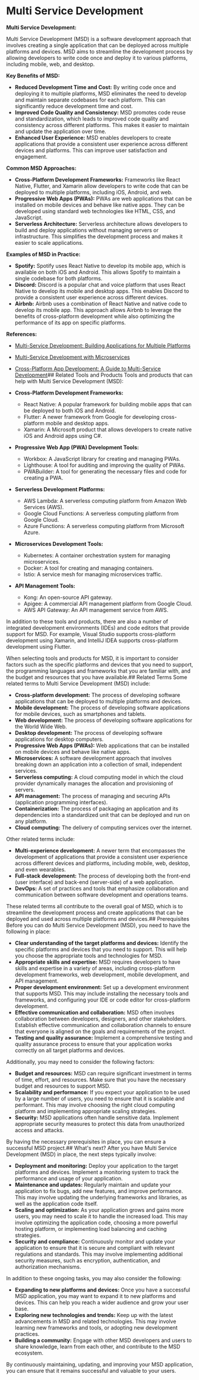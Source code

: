 # Multi Service Development 
**Multi Service Development:**

Multi Service Development (MSD) is a software development approach that involves creating a single application that can be deployed across multiple platforms and devices. MSD aims to streamline the development process by allowing developers to write code once and deploy it to various platforms, including mobile, web, and desktop.

**Key Benefits of MSD:**

* **Reduced Development Time and Cost:** By writing code once and deploying it to multiple platforms, MSD eliminates the need to develop and maintain separate codebases for each platform. This can significantly reduce development time and cost.
* **Improved Code Quality and Consistency:** MSD promotes code reuse and standardization, which leads to improved code quality and consistency across different platforms. This makes it easier to maintain and update the application over time.
* **Enhanced User Experience:** MSD enables developers to create applications that provide a consistent user experience across different devices and platforms. This can improve user satisfaction and engagement.

**Common MSD Approaches:**

* **Cross-Platform Development Frameworks:** Frameworks like React Native, Flutter, and Xamarin allow developers to write code that can be deployed to multiple platforms, including iOS, Android, and web.
* **Progressive Web Apps (PWAs):** PWAs are web applications that can be installed on mobile devices and behave like native apps. They can be developed using standard web technologies like HTML, CSS, and JavaScript.
* **Serverless Architecture:** Serverless architecture allows developers to build and deploy applications without managing servers or infrastructure. This simplifies the development process and makes it easier to scale applications.

**Examples of MSD in Practice:**

* **Spotify:** Spotify uses React Native to develop its mobile app, which is available on both iOS and Android. This allows Spotify to maintain a single codebase for both platforms.
* **Discord:** Discord is a popular chat and voice platform that uses React Native to develop its mobile and desktop apps. This enables Discord to provide a consistent user experience across different devices.
* **Airbnb:** Airbnb uses a combination of React Native and native code to develop its mobile app. This approach allows Airbnb to leverage the benefits of cross-platform development while also optimizing the performance of its app on specific platforms.

**References:**

* [Multi-Service Development: Building Applications for Multiple Platforms](https://martinfowler.com/articles/multi-service-architecture.html)
* [Multi-Service Development with Microservices](https://microservices.io/patterns/multi-service.html)
* [Cross-Platform App Development: A Guide to Multi-Service Development](https://www.pluralsight.com/guides/cross-platform-app-development-multi-service-development)## Related Tools and Products
Tools and products that can help with Multi Service Development (MSD):

* **Cross-Platform Development Frameworks:**
    * React Native: A popular framework for building mobile apps that can be deployed to both iOS and Android.
    * Flutter: A newer framework from Google for developing cross-platform mobile and desktop apps.
    * Xamarin: A Microsoft product that allows developers to create native iOS and Android apps using C#.
* **Progressive Web App (PWA) Development Tools:**
    * Workbox: A JavaScript library for creating and managing PWAs.
    * Lighthouse: A tool for auditing and improving the quality of PWAs.
    * PWABuilder: A tool for generating the necessary files and code for creating a PWA.
* **Serverless Development Platforms:**
    * AWS Lambda: A serverless computing platform from Amazon Web Services (AWS).
    * Google Cloud Functions: A serverless computing platform from Google Cloud.
    * Azure Functions: A serverless computing platform from Microsoft Azure.
* **Microservices Development Tools:**
    * Kubernetes: A container orchestration system for managing microservices.
    * Docker: A tool for creating and managing containers.
    * Istio: A service mesh for managing microservices traffic.
* **API Management Tools:**
    * Kong: An open-source API gateway.
    * Apigee: A commercial API management platform from Google Cloud.
    * AWS API Gateway: An API management service from AWS.

In addition to these tools and products, there are also a number of integrated development environments (IDEs) and code editors that provide support for MSD. For example, Visual Studio supports cross-platform development using Xamarin, and IntelliJ IDEA supports cross-platform development using Flutter.

When selecting tools and products for MSD, it is important to consider factors such as the specific platforms and devices that you need to support, the programming languages and frameworks that you are familiar with, and the budget and resources that you have available.## Related Terms
Some related terms to Multi Service Development (MSD) include:

* **Cross-platform development:** The process of developing software applications that can be deployed to multiple platforms and devices.
* **Mobile development:** The process of developing software applications for mobile devices, such as smartphones and tablets.
* **Web development:** The process of developing software applications for the World Wide Web.
* **Desktop development:** The process of developing software applications for desktop computers.
* **Progressive Web Apps (PWAs):** Web applications that can be installed on mobile devices and behave like native apps.
* **Microservices:** A software development approach that involves breaking down an application into a collection of small, independent services.
* **Serverless computing:** A cloud computing model in which the cloud provider dynamically manages the allocation and provisioning of servers.
* **API management:** The process of managing and securing APIs (application programming interfaces).
* **Containerization:** The process of packaging an application and its dependencies into a standardized unit that can be deployed and run on any platform.
* **Cloud computing:** The delivery of computing services over the internet.

Other related terms include:

* **Multi-experience development:** A newer term that encompasses the development of applications that provide a consistent user experience across different devices and platforms, including mobile, web, desktop, and even wearables.
* **Full-stack development:** The process of developing both the front-end (user interface) and back-end (server-side) of a web application.
* **DevOps:** A set of practices and tools that emphasize collaboration and communication between software development and operations teams.

These related terms all contribute to the overall goal of MSD, which is to streamline the development process and create applications that can be deployed and used across multiple platforms and devices.## Prerequisites
Before you can do Multi Service Development (MSD), you need to have the following in place:

* **Clear understanding of the target platforms and devices:** Identify the specific platforms and devices that you need to support. This will help you choose the appropriate tools and technologies for MSD.
* **Appropriate skills and expertise:** MSD requires developers to have skills and expertise in a variety of areas, including cross-platform development frameworks, web development, mobile development, and API management.
* **Proper development environment:** Set up a development environment that supports MSD. This may include installing the necessary tools and frameworks, and configuring your IDE or code editor for cross-platform development.
* **Effective communication and collaboration:** MSD often involves collaboration between developers, designers, and other stakeholders. Establish effective communication and collaboration channels to ensure that everyone is aligned on the goals and requirements of the project.
* **Testing and quality assurance:** Implement a comprehensive testing and quality assurance process to ensure that your application works correctly on all target platforms and devices.

Additionally, you may need to consider the following factors:

* **Budget and resources:** MSD can require significant investment in terms of time, effort, and resources. Make sure that you have the necessary budget and resources to support MSD.
* **Scalability and performance:** If you expect your application to be used by a large number of users, you need to ensure that it is scalable and performant. This may involve choosing the right cloud computing platform and implementing appropriate scaling strategies.
* **Security:** MSD applications often handle sensitive data. Implement appropriate security measures to protect this data from unauthorized access and attacks.

By having the necessary prerequisites in place, you can ensure a successful MSD project.## What's next?
After you have Multi Service Development (MSD) in place, the next steps typically involve:

* **Deployment and monitoring:** Deploy your application to the target platforms and devices. Implement a monitoring system to track the performance and usage of your application.
* **Maintenance and updates:** Regularly maintain and update your application to fix bugs, add new features, and improve performance. This may involve updating the underlying frameworks and libraries, as well as the application code itself.
* **Scaling and optimization:** As your application grows and gains more users, you may need to scale it to handle the increased load. This may involve optimizing the application code, choosing a more powerful hosting platform, or implementing load balancing and caching strategies.
* **Security and compliance:** Continuously monitor and update your application to ensure that it is secure and compliant with relevant regulations and standards. This may involve implementing additional security measures, such as encryption, authentication, and authorization mechanisms.

In addition to these ongoing tasks, you may also consider the following:

* **Expanding to new platforms and devices:** Once you have a successful MSD application, you may want to expand it to new platforms and devices. This can help you reach a wider audience and grow your user base.
* **Exploring new technologies and trends:** Keep up with the latest advancements in MSD and related technologies. This may involve learning new frameworks and tools, or adopting new development practices.
* **Building a community:** Engage with other MSD developers and users to share knowledge, learn from each other, and contribute to the MSD ecosystem.

By continuously maintaining, updating, and improving your MSD application, you can ensure that it remains successful and valuable to your users.